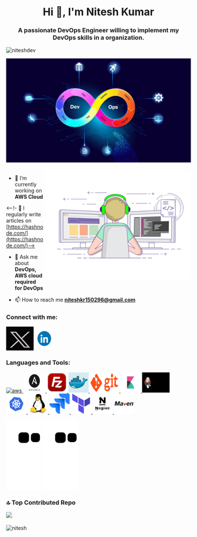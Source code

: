 <h1 align="center">Hi 👋, I'm Nitesh Kumar</h1>
<h3 align="center">A passionate DevOps Engineer willing to implement my DevOps skills in a organization.</h3>

<p align="left"> <img src="" alt="niteshdev" /> </p>

<img src="https://github.com/niteshkr150296/mydashboard/blob/master/blogbranding.png" alt="BlogBranding" />
 
<br>
<br>

<img align="right" alt="Coding" width="400" src="https://raw.githubusercontent.com/devSouvik/devSouvik/master/gif3.gif">


- 🔭 I’m currently working on **AWS Cloud**

<--!- 📝 I regularly write articles on [https://hashnode.com/](https://hashnode.com/)-->

- 💬 Ask me about **DevOps, AWS cloud required for DevOps**

- 📫 How to reach me **niteshkr150296@gmail.com**

<h3 align="left">Connect with me:</h3>
<p align="left">
<a href="https://twitter.com/nitesh0158" target="blank"><img align="center" src="https://github.com/niteshkr150296/mydashboard/blob/master/x%20logo.gif" alt="nitesh kumar" height="65" width="75" /></a>
<a href="https://www.linkedin.com/in/niteshkr150296?utm_source=share&utm_campaign=share_via&utm_content=profile&utm_medium=android_app" target="blank"><img align="center" src="https://github.com/niteshkr150296/mydashboard/blob/master/372102050_LINKEDIN_ICON_TRANSPARENT_1080.gif" alt="Linkedin PNG" height="55" width="50" /></a>
</p>

<h3 align="left">Languages and Tools:</h3>
<p align="left"> <a href="https://aws.amazon.com" target="_blank">
    <img src="https://github.com/niteshkr150296/mydashboard/blob/master/aws.gif" alt="aws" width="60" height="55"/>
</a> <a href="https://docs.ansible.com/ansible/latest/getting_started/index.html" target="_blank" rel="noreferrer"> <img src="https://github.com/niteshkr150296/mydashboard/blob/master/ansible.png" alt="azure" width="60" height="55"/> </a> <a href="https://wiki.filezilla-project.org/Documentation" target="_blank" rel="noreferrer"> <img src="https://github.com/niteshkr150296/mydashboard/blob/master/filezilla-logo.png" alt="bash" width="55" height="55"/> </a> <a href="https://www.docker.com/" target="_blank" rel="noreferrer"> <img src="https://github.com/niteshkr150296/mydashboard/blob/master/docker%20gif.gif" alt="docker" width="55" height="55"/> </a> <a href="https://git-scm.com/" target="_blank" rel="noreferrer"> <img src="https://github.com/niteshkr150296/mydashboard/blob/master/git.gif" alt="git" width="80" height="55"/> </a> <a href="https://www.elastic.co/docs" target="_blank" rel="noreferrer"> <img src="https://github.com/niteshkr150296/mydashboard/blob/master/kibana.jpg" alt="grafana" width="55" height="55"/> </a> <a href="https://www.jenkins.io" target="_blank" rel="noreferrer"> <img src="https://github.com/niteshkr150296/mydashboard/blob/master/jenkins.gif" alt="jenkins" width="75" height="55"/> </a> <a href="https://kubernetes.io" target="_blank" rel="noreferrer"> <img src="https://github.com/niteshkr150296/mydashboard/blob/master/kuber.gif" alt="kubernetes" width="55" height="55"/> </a> <a href="https://www.linux.org/" target="_blank" rel="noreferrer"> <img src="https://raw.githubusercontent.com/devicons/devicon/master/icons/linux/linux-original.svg" alt="linux" width="55" height="55"/> </a> <a href="https://www.atlassian.com/software/jira" target="_blank" >
    <img src="https://github.com/niteshkr150296/mydashboard/blob/master/JIRA.png" height="55" />
  </a> <a href="https://www.terraform.io/" target="_blank" >
    <img src="https://github.com/niteshkr150296/mydashboard/blob/master/terraform-icon.svg" height="55" />
  </a> <a href="https://www.nagios.com/nagios2024/?creative=680167062872&keyword=nagios&matchtype=b&network=g&device=c&utm_agid=159034579641&creative=680167062872&device=c&placement=&utm_term=nagios&utm_campaign=&utm_source=google-ads&utm_medium=ppc&hsa_acc=6435916521&hsa_cam=20762237959&hsa_grp=159034579641&hsa_ad=680167062872&hsa_src=g&hsa_tgt=kwd-46496522&hsa_kw=nagios&hsa_mt=b&hsa_net=adwords&hsa_ver=3&gad_source=1&gclid=CjwKCAjw7NmzBhBLEiwAxrHQ-YTG_koEQynfnNX5UCYdcciRIAO5JsOUZpkGinMlK8tQ_YeRVws3WRoC0V0QAvD_BwE" target="_blank" >
    <img src="https://github.com/niteshkr150296/mydashboard/blob/master/nagios.png" height="55" />
  </a> <a href="https://maven.apache.org/guides/" target="_blank" >
    <img src="https://github.com/niteshkr150296/mydashboard/blob/master/Maven.png" height="55" />
  </a></p>

<p><img align="left" src="https://github.com/niteshkr150296/mydashboard/blob/master/github-contribution-grid-snake.svg" alt="nitesh" /></p>

<p>&nbsp;<img align="center" src="https://github.com/niteshkr150296/mydashboard/blob/master/github-contribution-grid-snake.svg" alt="nitesh" /></p>

### 🔝 Top Contributed Repo
![](https://github-contributor-stats.vercel.app/api?username=niteshkr150296&limit=5&theme=flat&combine_all_yearly_contributions=true)

<p><img align="center" src="https://github-readme-streak-stats.herokuapp.com/?user=niteshkr150296&" alt="nitesh" /></p>

